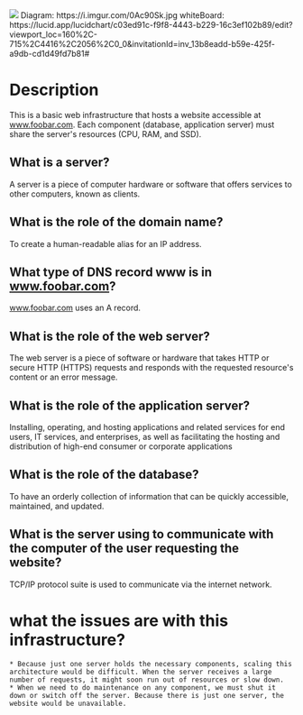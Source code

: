 <img src="https://i.imgur.com/0Ac90Sk.jpg">
Diagram: https://i.imgur.com/0Ac90Sk.jpg
whiteBoard: https://lucid.app/lucidchart/c03ed91c-f9f8-4443-b229-16c3ef102b89/edit?viewport_loc=160%2C-715%2C4416%2C2056%2C0_0&invitationId=inv_13b8eadd-b59e-425f-a9db-cd1d49fd7b81#

# Description
This is a basic web infrastructure that hosts a website accessible at www.foobar.com. Each component (database, application server) must share the server's resources (CPU, RAM, and SSD). 

  ## What is a server?
  A server is a piece of computer hardware or software that offers services to other computers, known as clients. 
  ## What is the role of the domain name?
  To create a human-readable alias for an IP address. 
  ## What type of DNS record www is in www.foobar.com?
  www.foobar.com uses an A record. 
  ## What is the role of the web server?
  The web server is a piece of software or hardware that takes HTTP or secure HTTP (HTTPS) requests and responds with the requested resource's content or an error message.
  ## What is the role of the application server?
  Installing, operating, and hosting applications and related services for end users, IT services, and enterprises, as well as facilitating the hosting and distribution of high-end consumer or corporate applications 
  ## What is the role of the database?
  To have an orderly collection of information that can be quickly accessible, maintained, and updated.
  ## What is the server using to communicate with the computer of the user requesting the website?
  TCP/IP protocol suite is used to communicate via the internet network. 
 
# what the issues are with this infrastructure?
    * Because just one server holds the necessary components, scaling this architecture would be difficult. When the server receives a large number of requests, it might soon run out of resources or slow down. 
    * When we need to do maintenance on any component, we must shut it down or switch off the server. Because there is just one server, the website would be unavailable. 
    
